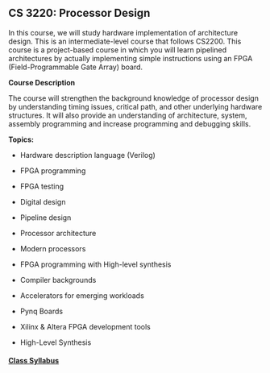 ## CS 3220: Processor Design 

In this course, we will study hardware implementation of architecture design. This is an intermediate-level course that follows CS2200. This course is a project-based course in which you will learn pipelined architectures by actually implementing simple instructions using an FPGA (Field-Programmable Gate Array) board. 

**Course Description**

 The course will strengthen the background knowledge of processor design by understanding timing issues, critical path, and other underlying hardware structures. It will also provide an understanding of architecture, system, assembly programming and increase programming and debugging skills. 

 **Topics:**

- Hardware description language (Verilog)

- FPGA programming 

- FPGA testing 

- Digital design 

- Pipeline design 

- Processor architecture 

- Modern processors

- FPGA programming with High-level synthesis

- Compiler backgrounds 

- Accelerators for emerging workloads

- Pynq Boards

- Xilinx & Altera FPGA development tools

- High-Level Synthesis 

#### [Class Syllabus](Spring_2023/syllabus.md)



